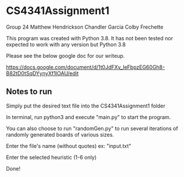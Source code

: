 # CS4341Assignment1
Group 24
Matthew Hendrickson
Chandler Garcia
Colby Frechette

This program was created with Python 3.8. It has not been tested nor expected to work with any version but Python 3.8

Please see the below google doc for our writeup.

https://docs.google.com/document/d/1t0JdFXy_IeFbpzEG60Gh8-B82tD0tSqDYynyXf1IOAU/edit


## Notes to run

Simply put the desired text file into the CS4341Assignment1 folder 

In terminal, run python3 and execute "main.py" to start the program.

You can also choose to run "randomGen.py" to run several iterations of randomly generated boards of various sizes.

Enter the file's name (without quotes) ex: "input.txt"

Enter the selected heuristic (1-6 only)

Done!


